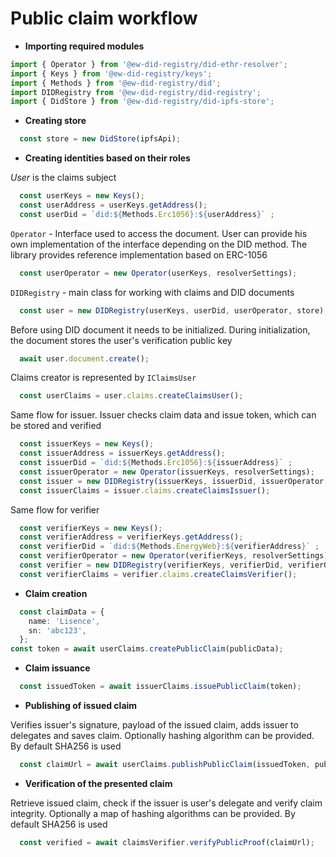 # Public claim workflow

* **Importing required modules**

``` typescript
import { Operator } from '@ew-did-registry/did-ethr-resolver';
import { Keys } from '@ew-did-registry/keys';
import { Methods } from '@ew-did-registry/did';
import DIDRegistry from '@ew-did-registry/did-registry';
import { DidStore } from '@ew-did-registry/did-ipfs-store';
```

* **Creating store** 

``` typescript
  const store = new DidStore(ipfsApi);
```

* **Creating identities based on their roles**

*User* is the claims subject

``` typescript
  const userKeys = new Keys();
  const userAddress = userKeys.getAddress();
  const userDid = `did:${Methods.Erc1056}:${userAddress}` ;
```  
`Operator` - Interface used to access the document. User can provide his
own implementation of the interface depending on the DID method. The library 
provides reference implementation based on ERC-1056

```typescript 
  const userOperator = new Operator(userKeys, resolverSettings);
```

` DIDRegistry ` - main class for working with claims and DID documents

``` typescript
  const user = new DIDRegistry(userKeys, userDid, userOperator, store);
```

Before using DID document it needs to be initialized. During initialization, 
the document stores the user's verification public key 

``` typescript
  await user.document.create();
```

Claims creator is represented by ` IClaimsUser ` 

``` typescript
  const userClaims = user.claims.createClaimsUser();
```

Same flow for issuer. Issuer checks claim data and issue token, which can be 
stored and verified

```typescript 
  const issuerKeys = new Keys(); 
  const issuerAddress = issuerKeys.getAddress(); 
  const issuerDid = `did:${Methods.Erc1056}:${issuerAddress}` ; 
  const issuerOperator = new Operator(issuerKeys, resolverSettings); 
  const issuer = new DIDRegistry(issuerKeys, issuerDid, issuerOperator, store); 
  const issuerClaims = issuer.claims.createClaimsIssuer(); 
``` 
Same flow for verifier

```typescript 
  const verifierKeys = new Keys(); 
  const verifierAddress = verifierKeys.getAddress(); 
  const verifierDid = `did:${Methods.EnergyWeb}:${verifierAddress}` ; 
  const verifierOperator = new Operator(verifierKeys, resolverSettings); 
  const verifier = new DIDRegistry(verifierKeys, verifierDid, verifierOperator, store); 
  const verifierClaims = verifier.claims.createClaimsVerifier();

``` 
* **Claim creation**

```typescript 
  const claimData = {
    name: 'Lisence', 
    sn: 'abc123',
  }; 
const token = await userClaims.createPublicClaim(publicData); 

``` 

* **Claim issuance**

```typescript 
  const issuedToken = await issuerClaims.issuePublicClaim(token);
```

* **Publishing of issued claim**

Verifies issuer's signature, payload of the issued claim, adds issuer to 
delegates and saves claim.  Optionally hashing algorithm can be provided. 
By default SHA256 is used

```typescript 
  const claimUrl = await userClaims.publishPublicClaim(issuedToken, publicData); 
``` 

* **Verification of the presented claim**

Retrieve issued claim, check if the issuer is user's delegate and verify claim
integrity. Optionally a map of hashing algorithms can be provided. By default 
SHA256 is used

```typescript 
  const verified = await claimsVerifier.verifyPublicProof(claimUrl);
```